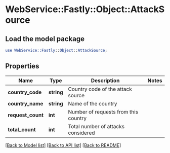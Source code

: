 # WebService::Fastly::Object::AttackSource

## Load the model package
```perl
use WebService::Fastly::Object::AttackSource;
```

## Properties
Name | Type | Description | Notes
------------ | ------------- | ------------- | -------------
**country_code** | **string** | Country code of the attack source | 
**country_name** | **string** | Name of the country | 
**request_count** | **int** | Number of requests from this country | 
**total_count** | **int** | Total number of attacks considered | 

[[Back to Model list]](../README.md#documentation-for-models) [[Back to API list]](../README.md#documentation-for-api-endpoints) [[Back to README]](../README.md)


